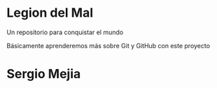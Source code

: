 # Legion del Mal
Un repositorio para conquistar el mundo

Básicamente aprenderemos más sobre Git y GitHub con este proyecto

# Sergio Mejia